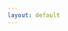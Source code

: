 ```yaml
---
layout: default
---
```


<head>
  <!-- ... -->

  <link rel="stylesheet" type="text/css" href="https://fonts.googleapis.com/earlyaccess/cwtexkai.css">
  <style>
    body {
     font-family: "cwTeXKai", serif;
    }

    p.big {
      line-height: 1.8;
    }
    </style>
</head>


鳥鳴於樹上。兒以石擊之。父曰：「何以擊鳥？」兒曰：「人言：『鵲之鳴吉，鴉之鳴凶。』今鳴者，鴉也。以故擊之。」父曰：「人之智高於鳥之智。人不能知吉凶。鳥何以能知之？」


<html>
 <head>
   <script type="text/javascript" src="https://www.gstatic.com/charts/loader.js"></script>
   <script type="text/javascript">
     google.charts.load('current', {'packages':['sankey']});
     google.charts.setOnLoadCallback(drawChart);
     function drawChart() {
       var data = new google.visualization.DataTable();
       data.addColumn('string', 'From');
       data.addColumn('string', 'To');
       data.addColumn('number', 'Weight');
       data.addRows([
         [ '鳥', '鳥', 1 ],
         [ '鳴', '叫', 1 ],
         [ '於', '在', 1 ],
         [ '樹', '樹', 1 ],
         [ '上', '上', 1 ],
         [ '。', '。', 1 ]
       ]);
       // Sets chart options.
       var options = {
         width: 500,
       };
       // Instantiates and draws our chart, passing in some options.
       var chart = new google.visualization.Sankey(document.getElementById('sankey_basic'));
       chart.draw(data, options);
     }
   </script>
 </head>
 <body>
   <div id="sankey_basic" style="width: 700px; height: 900px;"></div>
 </body>
</html>


[back](./)
